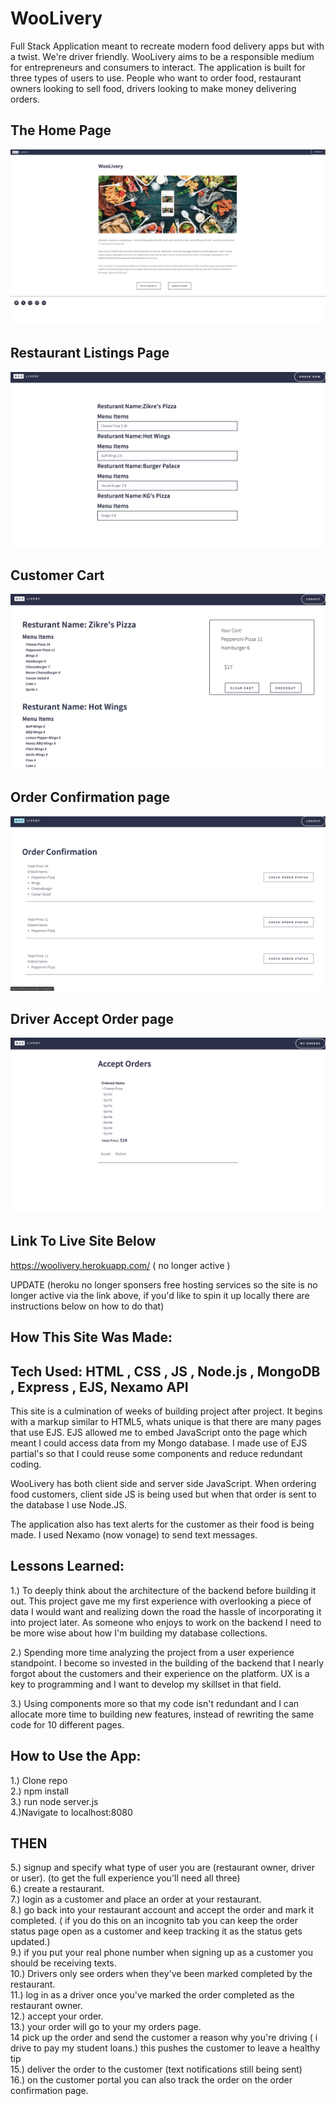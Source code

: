 # WooLivery 

Full Stack Application meant to recreate modern food delivery apps but with a twist. We're driver friendly. WooLivery aims to be a responsible medium for entrepreneurs and consumers to interact. The application is built for three types of users to use. People who want to order food, restaurant owners looking to sell food, drivers looking to make money delivering orders.

## The Home Page

![home page WooLivery](home.png)

## Restaurant Listings Page

![restaurant listings](res.png)

## Customer Cart

![customer cart](cart.png)

## Order Confirmation page

![Order Confirmation](orderCon.png)

## Driver Accept Order page

![Drive page](acceptOrder.png)

## Link To Live Site Below

https://woolivery.herokuapp.com/ ( no longer active ) 

UPDATE (heroku no longer sponsers free hosting services so the site is no longer active via the link above, if you'd like to spin it up locally there are instructions below on how to do that) 

## How This Site Was Made:

## Tech Used: HTML , CSS , JS , Node.js , MongoDB , Express , EJS, Nexamo API

This site is a culmination of weeks of building project after project. It begins with a markup similar to HTML5, whats unique is that there are many pages that use EJS. EJS allowed me to embed JavaScript onto the page which meant I could access data from my Mongo database. I made use of EJS partial's so that I could reuse some components and reduce redundant coding.

WooLivery has both client side and server side JavaScript. When ordering food customers, client side JS is being used but when that order is sent to the database I use Node.JS.

The application also has text alerts for the customer as their food is being made. I used Nexamo (now vonage) to send text messages.

## Lessons Learned:

1.) To deeply think about the architecture of the backend before building it out. This project gave me my first experience with overlooking a piece of data I would want and realizing down the road the hassle of incorporating it into project later. As someone who enjoys to work on the backend I need to be more wise about how I'm building my database collections.

2.) Spending more time analyzing the project from a user experience standpoint. I become so invested in the building of the backend that I nearly forgot about the customers and their experience on the platform. UX is a key to programming and I want to develop my skillset in that field.

3.) Using components more so that my code isn't redundant and I can allocate more time to building new features, instead of rewriting the same code for 10 different pages.

## How to Use the App:

1.) Clone repo <br>
2.) npm install <br>
3.) run node server.js <br>
4.)Navigate to localhost:8080 <br>

## THEN

5.) signup and specify what type of user you are (restaurant owner, driver or user). (to get the full experience you'll need all three) <br>
6.) create a restaurant.<br>
7.) login as a customer and place an order at your restaurant.<br>
8.) go back into your restaurant account and accept the order and mark it completed. ( if you do this on an incognito tab you can keep the order status page open as a  customer and keep tracking it as the status gets updated.) <br>
9.) if you put your real phone number when signing up as a customer you should be receiving texts. <br>
10.) Drivers only see orders when they've been marked completed by the restaurant. <br>
11.) log in as a driver once you've marked the order completed as the restaurant owner. <br>
12.) accept your order. <br>
13.) your order will go to your my orders page. <br>
14 pick up the order and send the customer a reason why you're driving ( i drive to pay my student loans.) this pushes the customer to leave a healthy tip <br>
15.) deliver the order to the customer (text notifications still being sent) <br>
16.) on the customer portal you can also track the order on the order confirmation page. <br>

